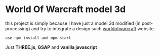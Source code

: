 # World Of Warcraft model 3d 

this project is simply because I have just a model 3d modified (in post-processing) and try to integrate a design such [worldofwarcraft](https://worldofwarcraft.com/fr-fr/ "worldofwarcraft") website.

`use npm install and npm start`

Just **THREE.js**, **GSAP** and **vanilla javascript**
